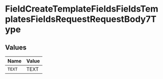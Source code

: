 # FieldCreateTemplateFieldsFieldsTemplatesFieldsRequestRequestBody7Type


## Values

| Name   | Value  |
| ------ | ------ |
| `TEXT` | TEXT   |
